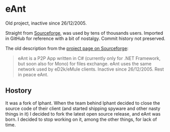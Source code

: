 # eAnt

Old project, inactive since 26/12/2005.

Straight from [Sourceforge](https://sourceforge.net/projects/eant/), was used by tens of thousands users. Imported in GitHub for reference with a bit of nostalgy. Commit history not preserved.

The old description from the [project page on Sourceforge](https://sourceforge.net/projects/eant/):

> eAnt is a P2P App written in C# (currently only for .NET Framework, but soon also for Mono) for files exchange. eAnt uses the same network used by eD2k/eMule clients. Inactive since 26/12/2005. Rest in peace eAnt.

## Hostory

It was a fork of lphant. When the team behind lphant decided to close the source code of their client (and started shipping spyware and other nasty things in it) I decided to fork the latest open source release, and eAnt was born. I decided to stop working on it, among the other things, for lack of time.
